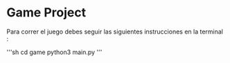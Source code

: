 # Game Project

Para correr el juego debes seguir las siguientes instrucciones en la terminal : 

'''sh
cd game
python3 main.py
'''

